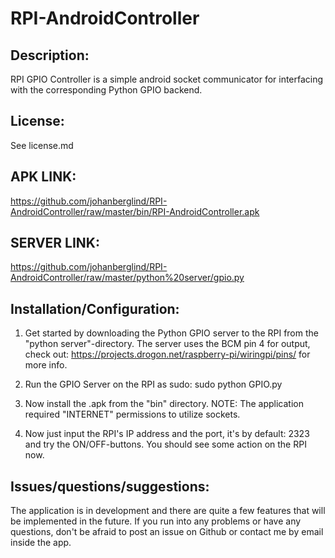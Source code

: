 RPI-AndroidController
=====================

Description:
------------

RPI GPIO Controller is a simple android socket communicator for interfacing with the corresponding Python GPIO backend.

License:
--------

See license.md


APK LINK:
---------

https://github.com/johanberglind/RPI-AndroidController/raw/master/bin/RPI-AndroidController.apk

SERVER LINK:
------------

https://github.com/johanberglind/RPI-AndroidController/raw/master/python%20server/gpio.py

Installation/Configuration:
---------------------------

1. Get started by downloading the Python GPIO server to the RPI from the "python server"-directory.
The server uses the BCM pin 4 for output, check out: https://projects.drogon.net/raspberry-pi/wiringpi/pins/
for more info.

2. Run the GPIO Server on the RPI as sudo: sudo python GPIO.py

3. Now install the .apk from the "bin" directory. NOTE: The application required "INTERNET" permissions to utilize sockets.

4. Now just input the RPI's IP address and the port, it's by default: 2323 and try the ON/OFF-buttons. You should see some action on the RPI now.

Issues/questions/suggestions:
-----------------------------

The application is in development and there are quite a few features that will be implemented in the future.
If you run into any problems or have any questions, don't be afraid to post an issue on Github or contact me by email inside the app.


















